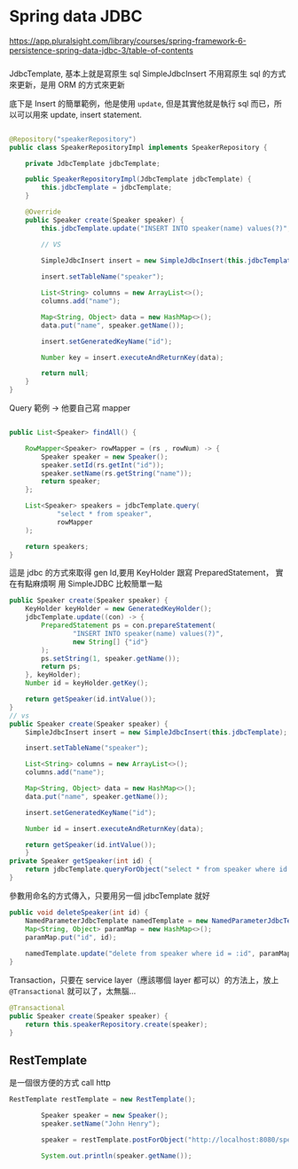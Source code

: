 # Spring data JDBC
https://app.pluralsight.com/library/courses/spring-framework-6-persistence-spring-data-jdbc-3/table-of-contents

###
JdbcTemplate, 基本上就是寫原生 sql
SimpleJdbcInsert 不用寫原生 sql 的方式來更新，是用 ORM 的方式來更新

底下是 Insert 的簡單範例，他是使用 `update`, 但是其實他就是執行 sql 而已，所以可以用來 update, insert statement.
```java

@Repository("speakerRepository")
public class SpeakerRepositoryImpl implements SpeakerRepository {

    private JdbcTemplate jdbcTemplate;

    public SpeakerRepositoryImpl(JdbcTemplate jdbcTemplate) {
        this.jdbcTemplate = jdbcTemplate;
    }

    @Override
    public Speaker create(Speaker speaker) {
        this.jdbcTemplate.update("INSERT INTO speaker(name) values(?)", speaker.getName());

        // VS
        
        SimpleJdbcInsert insert = new SimpleJdbcInsert(this.jdbcTemplate);

        insert.setTableName("speaker");

        List<String> columns = new ArrayList<>();
        columns.add("name");

        Map<String, Object> data = new HashMap<>();
        data.put("name", speaker.getName());

        insert.setGeneratedKeyName("id");

        Number key = insert.executeAndReturnKey(data);

        return null;
    }
}

```

Query 範例
-> 他要自己寫 mapper
```java

public List<Speaker> findAll() {

    RowMapper<Speaker> rowMapper = (rs , rowNum) -> {
        Speaker speaker = new Speaker();
        speaker.setId(rs.getInt("id"));
        speaker.setName(rs.getString("name"));
        return speaker;
    };

    List<Speaker> speakers = jdbcTemplate.query(
            "select * from speaker",
            rowMapper
    );

    return speakers;
}

```

這是 jdbc 的方式來取得 gen Id,要用 KeyHolder 跟寫 PreparedStatement， 實在有點麻煩啊
用 SimpleJDBC 比較簡單一點
```java
public Speaker create(Speaker speaker) {
    KeyHolder keyHolder = new GeneratedKeyHolder();
    jdbcTemplate.update((con) -> {
        PreparedStatement ps = con.prepareStatement(
                "INSERT INTO speaker(name) values(?)",
                new String[] {"id"}
        );
        ps.setString(1, speaker.getName());
        return ps;
    }, keyHolder);
    Number id = keyHolder.getKey();

    return getSpeaker(id.intValue());
}
// vs
public Speaker create(Speaker speaker) {
    SimpleJdbcInsert insert = new SimpleJdbcInsert(this.jdbcTemplate);

    insert.setTableName("speaker");

    List<String> columns = new ArrayList<>();
    columns.add("name");

    Map<String, Object> data = new HashMap<>();
    data.put("name", speaker.getName());

    insert.setGeneratedKeyName("id");

    Number id = insert.executeAndReturnKey(data);

    return getSpeaker(id.intValue());
    }
private Speaker getSpeaker(int id) {
    return jdbcTemplate.queryForObject("select * from speaker where id = ?", new SpeakerRowMapper(),id);
}
```

參數用命名的方式傳入，只要用另一個 jdbcTemplate 就好

```java
public void deleteSpeaker(int id) {
    NamedParameterJdbcTemplate namedTemplate = new NamedParameterJdbcTemplate(this.jdbcTemplate);
    Map<String, Object> paramMap = new HashMap<>();
    paramMap.put("id", id);
    
    namedTemplate.update("delete from speaker where id = :id", paramMap);
}
```

Transaction，只要在 service layer（應該哪個 layer 都可以）的方法上，放上 `@Transactional` 就可以了，太無腦...
```java
@Transactional
public Speaker create(Speaker speaker) {
    return this.speakerRepository.create(speaker);
}
```

## RestTemplate
是一個很方便的方式 call http
```java
RestTemplate restTemplate = new RestTemplate();

        Speaker speaker = new Speaker();
        speaker.setName("John Henry");

        speaker = restTemplate.postForObject("http://localhost:8080/speaker", speaker, Speaker.class);

        System.out.println(speaker.getName());
```

